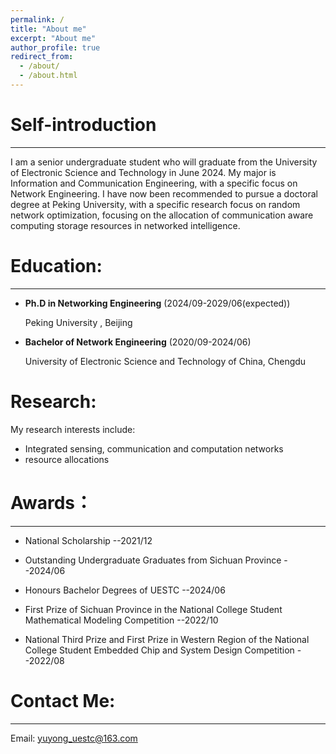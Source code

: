 ```yaml
---
permalink: /
title: "About me"
excerpt: "About me"
author_profile: true
redirect_from: 
  - /about/
  - /about.html
---
```


Self-introduction
======
---
I am a senior undergraduate student who will graduate from the University of Electronic Science and Technology in June 2024. My major is Information and Communication Engineering, with a specific focus on Network Engineering. I have now been recommended to pursue a doctoral degree at Peking University, with a specific research focus on random network optimization, focusing on the allocation of communication aware computing storage resources in networked intelligence.


Education:
======
---
+ __Ph.D in Networking Engineering__   (2024/09-2029/06(expected))
  
  Peking University , Beijing
  
+ __Bachelor of Network Engineering__  (2020/09-2024/06)
  
  University of Electronic Science and Technology of China, Chengdu

Research:
======
My research interests include:

  - Integrated sensing, communication and computation networks
  - resource allocations
     
Awards：
======
---
+ National Scholarship        --2021/12

+ Outstanding Undergraduate Graduates from Sichuan Province          --2024/06

+ Honours Bachelor Degrees of UESTC         --2024/06
  
+ First Prize of Sichuan Province in the National College Student Mathematical Modeling Competition         --2022/10
  
+ National Third Prize and First Prize in Western Region of the National College Student Embedded Chip and System Design Competition         --2022/08
  

Contact Me:
======
---
Email: yuyong_uestc@163.com

